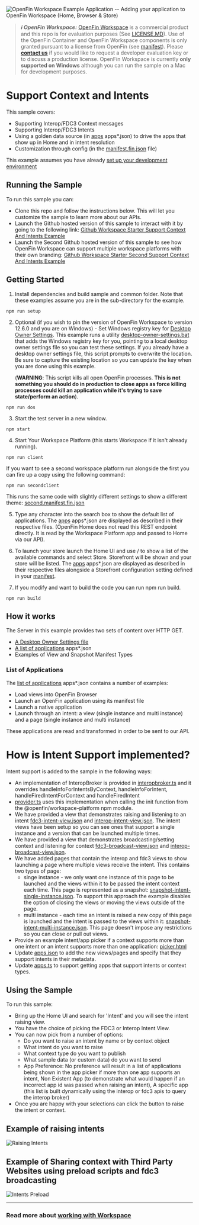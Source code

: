 ![OpenFin Workspace Example Application -- Adding your application to OpenFin Workspace (Home, Browser & Store)](../../assets/OpenFin-Workspace-Starter.png)

> **_:information_source: OpenFin Workspace:_** [OpenFin Workspace](https://www.openfin.co/workspace/) is a commercial product and this repo is for evaluation purposes (See [LICENSE.MD](LICENSE.MD)). Use of the OpenFin Container and OpenFin Workspace components is only granted pursuant to a license from OpenFin (see [manifest](public/manifest.fin.json)). Please [**contact us**](https://www.openfin.co/workspace/poc/) if you would like to request a developer evaluation key or to discuss a production license.
> OpenFin Workspace is currently **only supported on Windows** although you can run the sample on a Mac for development purposes.

# Support Context and Intents

This sample covers:

- Supporting Interop/FDC3 Context messages
- Supporting Interop/FDC3 Intents
- Using a golden data source (in [apps](./public/common/) apps\*.json) to drive the apps that show up in Home and in intent resolution
- Customization through config (in the [manifest.fin.json](public/manifest.fin.json) file)

This example assumes you have already [set up your development environment](https://developers.openfin.co/of-docs/docs/set-up-your-dev-environment)

## Running the Sample

To run this sample you can:

- Clone this repo and follow the instructions below. This will let you customize the sample to learn more about our APIs.
- Launch the Github hosted version of this sample to interact with it by going to the following link: [Github Workspace Starter Support Context And Intents Example](https://start.openfin.co/?manifest=https%3A%2F%2Fbuilt-on-openfin.github.io%2Fworkspace-starter%2Fworkspace%2Fv12.6.0%2Fsupport-context-and-intents%2Fmanifest.fin.json)
- Launch the Second Github hosted version of this sample to see how OpenFin Workspace can support multiple workspace platforms with their own branding: [Github Workspace Starter Second Support Context And Intents Example](https://start.openfin.co/?manifest=https%3A%2F%2Fbuilt-on-openfin.github.io%2Fworkspace-starter%2Fworkspace%2Fv12.6.0%2Fsupport-context-and-intents%2Fsecond.manifest.fin.json)

## Getting Started

1. Install dependencies and build sample and common folder. Note that these examples assume you are in the sub-directory for the example.

```shell
npm run setup
```

2. Optional (if you wish to pin the version of OpenFin Workspace to version 12.6.0 and you are on Windows) - Set Windows registry key for [Desktop Owner Settings](https://developers.openfin.co/docs/desktop-owner-settings).
   This example runs a utility [desktop-owner-settings.bat](../common/desktop-owner-settings.bat) that adds the Windows registry key for you, pointing to a local desktop owner
   settings file so you can test these settings. If you already have a desktop owner settings file, this script prompts to overwrite the location. Be sure to capture the existing location so you can update the key when you are done using this example.

   (**WARNING**: This script kills all open OpenFin processes. **This is not something you should do in production to close apps as force killing processes could kill an application while it's trying to save state/perform an action**).

```shell
npm run dos
```

3. Start the test server in a new window.

```shell
npm start
```

4. Start Your Workspace Platform (this starts Workspace if it isn't already running).

```shell
npm run client
```

If you want to see a second workspace platform run alongside the first you can fire up a copy using the following command:

```shell
npm run secondclient
```

This runs the same code with slightly different settings to show a different theme: [second.manifest.fin.json](public/second.manifest.fin.json)

5. Type any character into the search box to show the default list of applications.
   The [apps](./public/common/) apps\*.json are displayed as described in their respective files. (OpenFin Home does not read this REST endpoint directly. It is read by the Workspace Platform app and passed to Home via our API).

6. To launch your store launch the Home UI and use / to show a list of the available commands and select Store. Storefront will be shown and your store will be listed.
   The [apps](./public/common/) apps\*.json are displayed as described in their respective files alongside a Storefront configuration setting defined in your [manifest](public/manifest.fin.json).

7. If you modify and want to build the code you can run npm run build.

```shell
npm run build
```

## How it works

The Server in this example provides two sets of content over HTTP GET.

- [A Desktop Owner Settings file](./public/common/dos.json)
- [A list of applications](./public/common/) apps\*.json
- Examples of View and Snapshot Manifest Types

### List of Applications

The [list of applications](../public/common/) apps\*.json contains a number of examples:

- Load views into OpenFin Browser
- Launch an OpenFin application using its manifest file
- Launch a native application
- Launch through an intent: a view (single instance and multi instance) and a page (single instance and multi instance)

These applications are read and transformed in order to be sent to our API.

# How is Intent Support implemented?

Intent support is added to the sample in the following ways:

- An implementation of InteropBroker is provided in [interopbroker.ts](client/src/interopbroker.ts) and it overrides handleInfoForIntentsByContext, handleInfoForIntent, handleFiredIntentForContext and handleFiredIntent
- [provider.ts](client/src/provider.ts) uses this implementation when calling the init function from the @openfin/workspace-platform npm module.
- We have provided a view that demonstrates raising and listening to an intent [fdc3-intent-view.json](./public/common/views/fdc3/intent/fdc3-intent-view.json) and [interop-intent-view.json](./public/common/views/interop/intent/interop-intent-view.json). The intent views have been setup so you can see ones that support a single instance and a version that can be launched multiple times.
- We have provided a view that demonstrates broadcasting/setting context and listening for context [fdc3-broadcast-view.json](./public/common/views/fdc3/context/fdc3-broadcast-view.json) and [interop-broadcast-view.json](./public/common/views/interop/context/interop-broadcast-view.json).
- We have added pages that contain the interop and fdc3 views to show launching a page where multiple views receive the intent. This contains two types of page:
  - singe instance - we only want one instance of this page to be launched and the views within it to be passed the intent context each time. This page is represented as a snapshot: [snapshot-intent-single-instance.json](./public/common/snapshots/snapshot-intent-single-instance.json). To support this approach the example disables the option of closing the views or moving the views outside of the page.
  - multi instance - each time an intent is raised a new copy of this page is launched and the intent is passed to the views within it: [snapshot-intent-multi-instance.json](./public/common/snapshots/snapshot-intent-multi-instance.json). This page doesn't impose any restrictions so you can close or pull out views.
- Provide an example intent/app picker if a context supports more than one intent or an intent supports more than one application: [picker.html](./public/common/windows/intents/picker.html)
- Update [apps.json](./public/common/apps.json) to add the new views/pages and specify that they support intents in their metadata.
- Update [apps.ts](client/src/apps.ts) to support getting apps that support intents or context types.

## Using the Sample

To run this sample:

- Bring up the Home UI and search for 'Intent' and you will see the intent raising view.
- You have the choice of picking the FDC3 or Interop Intent View.
- You can now pick from a number of options:
  - Do you want to raise an intent by name or by context object
  - What intent do you want to raise
  - What context type do you want to publish
  - What sample data (or custom data) do you want to send
  - App Preference: No preference will result in a list of applications being shown in the app picker if more than one app supports an intent, Non Existent App (to demonstrate what would happen if an incorrect app id was passed when raising an intent), A specific app (this list is built dynamically using the interop or fdc3 apis to query the interop broker)
- Once you are happy with your selections can click the button to raise the intent or context.

## Example of raising intents

![Raising Intents](workspace-support-context-intents-raising-intents.gif)

## Example of Sharing context with Third Party Websites using preload scripts and fdc3 broadcasting

![Intents Preload](workspace-support-context-intents-preload.gif)

---

### Read more about [working with Workspace](https://developers.openfin.co/of-docs/docs/overview-of-workspace)
